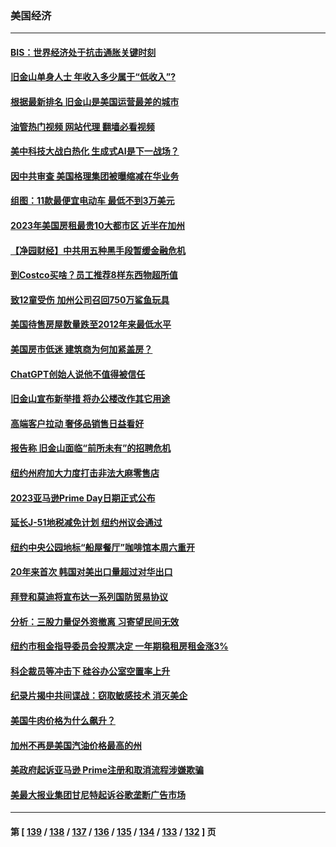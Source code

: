 ### 美国经济
---
#### [BIS：世界经济处于抗击通胀关键时刻](../../pages/ncid1078158/n14022919.md?06270045) 
#### [旧金山单身人士 年收入多少属于“低收入”?](../../pages/ncid1078158/n14022735.md?06270045) 
#### [根据最新排名 旧金山是美国运营最差的城市](../../pages/ncid1078158/n14022725.md?06270045) 
#### [油管热门视频 网站代理 翻墙必看视频](http://138.2.39.72:81/youtube.html?epic-marker?06270045)
#### [美中科技大战白热化 生成式AI是下一战场？](../../pages/ncid1078158/n14021752.md?06270045) 
#### [因中共审查 美国格理集团被曝缩减在华业务](../../pages/ncid1078158/n14022548.md?06270045) 
#### [组图：11款最便宜电动车 最低不到3万美元](../../pages/ncid1078158/n14020732.md?06270045) 
#### [2023年美国房租最贵10大都市区 近半在加州](../../pages/ncid1078158/n14022463.md?06270045) 
#### [【净园财经】中共用五种黑手段暂缓金融危机](../../pages/ncid1078158/n14022264.md?06270045) 
#### [到Costco买啥？员工推荐8样东西物超所值](../../pages/ncid1078158/n14021305.md?06270045) 
#### [致12童受伤 加州公司召回750万鲨鱼玩具](../../pages/ncid1078158/n14022320.md?06270045) 
#### [美国待售房屋数量跌至2012年来最低水平](../../pages/ncid1078158/n14022203.md?06270045) 
#### [美国房市低迷 建筑商为何加紧盖房？](../../pages/ncid1078158/n14021882.md?06270045) 
#### [ChatGPT创始人说他不值得被信任](../../pages/ncid1078158/n14021910.md?06270045) 
#### [旧金山宣布新举措 将办公楼改作其它用途](../../pages/ncid1078158/n14021896.md?06270045) 
#### [高端客户拉动 奢侈品销售日益看好](../../pages/ncid1078158/n14021621.md?06270045) 
#### [报告称 旧金山面临“前所未有”的招聘危机](../../pages/ncid1078158/n14021369.md?06270045) 
#### [纽约州府加大力度打击非法大麻零售店](../../pages/ncid1078158/n14021314.md?06270045) 
#### [2023亚马逊Prime Day日期正式公布](../../pages/ncid1078158/n14021355.md?06270045) 
#### [延长J-51地税减免计划 纽约州议会通过](../../pages/ncid1078158/n14021336.md?06270045) 
#### [纽约中央公园地标“船屋餐厅”咖啡馆本周六重开](../../pages/ncid1078158/n14021338.md?06270045) 
#### [20年来首次 韩国对美出口量超过对华出口](../../pages/ncid1078158/n14020999.md?06270045) 
#### [拜登和莫迪将宣布达一系列国防贸易协议](../../pages/ncid1078158/n14020940.md?06270045) 
#### [分析：三股力量促外资撤离 习寄望民间无效](../../pages/ncid1078158/n14020052.md?06270045) 
#### [纽约市租金指导委员会投票决定 一年期稳租房租金涨3%](../../pages/ncid1078158/n14020765.md?06270045) 
#### [科企裁员等冲击下 硅谷办公室空置率上升](../../pages/ncid1078158/n14020599.md?06270045) 
#### [纪录片揭中共间谍战：窃取敏感技术 消灭美企](../../pages/ncid1078158/n14020544.md?06270045) 
#### [美国牛肉价格为什么飙升？](../../pages/ncid1078158/n14019654.md?06270045) 
#### [加州不再是美国汽油价格最高的州](../../pages/ncid1078158/n14020598.md?06270045) 
#### [美政府起诉亚马逊 Prime注册和取消流程涉嫌欺骗](../../pages/ncid1078158/n14020522.md?06270045) 
#### [美最大报业集团甘尼特起诉谷歌垄断广告市场](../../pages/ncid1078158/n14019914.md?06270045) 

---
#### 第 [ [139](./139.md?06270045) / [138](./138.md?06270045) / [137](./137.md?06270045) / [136](./136.md?06270045) / [135](./135.md?06270045) / [134](./134.md?06270045) / [133](./133.md?06270045) / [132](./132.md?06270045) ] 页
